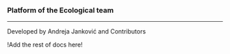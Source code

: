 ### Platform of the Ecological team
_________

Developed by Andreja Janković and Contributors

!Add the rest of docs here!